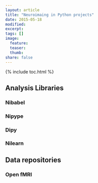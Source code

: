 ```yaml
---
layout: article
title: "Neuroimaing in Python projects"
date: 2015-05-18
modified:
excerpt:
tags: []
image:
  feature:
  teaser:
  thumb:
share: false
---
```


{% include toc.html %}

## Analysis Libraries


### Nibabel

### Nipype

### Dipy 

### Nilearn

## Data repositories

### Open fMRI

